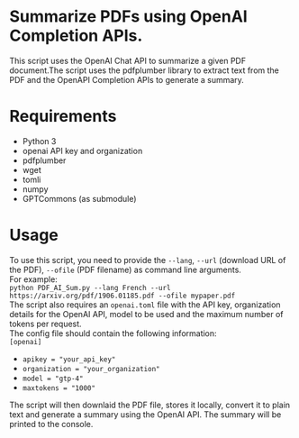 # Summarize PDFs using OpenAI Completion APIs.
This script uses the OpenAI Chat API to summarize a given PDF document.The script uses the pdfplumber library to extract text from the PDF and the OpenAPI Completion APIs to generate a summary.

# Requirements
* Python 3
* openai API key and organization
* pdfplumber
* wget
* tomli
* numpy
* GPTCommons (as submodule)

# Usage
To use this script, you need to provide the `--lang`, `--url` (download URL of the PDF), `--ofile` (PDF filename) as command line arguments.  
For example:  
`python PDF_AI_Sum.py --lang French --url https://arxiv.org/pdf/1906.01185.pdf --ofile mypaper.pdf`  
The script also requires an `openai.toml` file with the API key, organization details for the OpenAI API, model to be used and the maximum number of tokens per request.  
The config file should contain the following information:  
`[openai]`
- `apikey = "your_api_key"`
- `organization = "your_organization"`
- `model = "gtp-4"`
- `maxtokens = "1000"`

The script will then downlaid the PDF file, stores it locally, convert it to plain text and generate a summary using the OpenAI API. The summary will be printed to the console.

